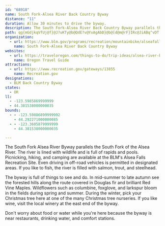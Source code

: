 ```yaml
---
id: "68918"
name: South Fork-Alsea River Back Country Byway
distance: "11"
duration: Allow 30 minutes to drive the byway.
description: The South Fork-Alsea River Back Country Byway parallels the river, which is always in sight. The byway provides ample turn-outs for viewing the timbered landscape and local wildlife.
path: qg{mGdjkqVfUj@f}@J?uKTy@b@QdE?v@YxAgAbD}@b@[d@m@rF}IRc@JiABq^vDT|E@`AY|CsDzCsBnCqApFiFhAy@hAQzKo@|DqAbDsCvGuGhEmDrAsDJ_AK_AyByCy@}A_@iCC}@NaCRkBh@cB^k@nAMhCf@xCX`Bz@xAPlCeAf@Ap@SxAyAd@Kd@a@|@yAjA_D`CaF~@oAnAHvAl@T@b@_@dB}C|@eDTsEBgDTsBvD{K~@sDX_C?uDN}BTa@nAwAfBUXFTVr@`Ax@~Ad@d@RL`@MR_@Je@_@{JDoNAsA]sAUc@_@MyDRy@KwFoCgCmB_CcAo@c@y@eAi@kAgAoDAwAMyB_AaB_@iABiAJ_@\YdFx@`@EbDsCtB_BlBaA|A]rCGj@e@\g@pAqER_A?m@Y_BoEoFwCyEe@mBI_COm@o@mAiAyEcAeCi@k@e@MkDSaAy@q@eBOmBA}A`@qIGqA_@aAmBmCUiBDu@Py@\q@bA{@x@]~AMXS^q@Hk@DwJNi@b@c@Xq@d@_BCe@u@gEUsBDyANeAZmAvGcOR}@?{@I_Au@sBIe@CSNm@f@q@bA?pBf@`DjAj@Ff@OXk@ZsAH_AdBsKp@mY?yCIy@iBsG?_BZaDlA{Dj@eA`HyHfAsBd@g@|CwBxFaBv@s@`@w@vAoH`@_Dv@yCbDuG|EqCrCoBxBcAr@}@Pq@jD{Ph@sBt@gBl@mJP_BAq@N{@xAuBrA}D^a@nAe@lBMdB?xAQ|@k@hC{BlCaEd@eAXgAd@uAvBiC~RiPbFkElAoAjJ_IlFsFdBaCbE_FjI{KdKiLd^w_@hCmE~@sCd@kCn@oHHmBBaDYmD_AsFY_DO_BHaD_@sDgBgDuBsC}AC}Ai@uBOqD{B{@DqAx@{@PYIe@m@IY@s@b@gAlCkA^k@HgBMe@?_@`@uANQh@KpA?b@SbA}AROz@Kh@DZR`AlBd@Xr@AxASr@Wn@e@dAsBDyAK{Au@qBi@gAOw@Cu@T_Ah@Sn@DbAZh@?d@a@R_AMq@PaEYqDxAoE^SZEl@X^p@Tx@x@lAl@Xt@?RWn@gBn@g@x@WRYVg@p@_Cp@k@`Cf@`@GRMlCwDdAaA`DLZKr@cBHi@^Yb@In@X^l@^Ln@W^y@RcAPk@Re@TSLm@DoBCaCFs@x@yFJaDEaDo@mG`@mFEsAYm@_@_@_@EeAPkClCa@Bi@UY_@O_@E{@d@oD^iEE_AsAaEo@qA_CeAwBsBi@[yAQ_@SY}@BcBCq@{@uDy@iC}AiBe@yBs@mAc@WkAS}@gAKi@?u@d@yF?aCi@yBiAaDe@wBwAgI[oHI_LO{@My@Uq@iCgFiAy@mAmBe@uKYmBuAeCiBaBcAk@oLsCmK{BqCe@_BEyB]{CSiABeDw@yBE{EyA_By@mEyAyCe@s@GqJLmAYk@a@s@cAkIoMoBoDuOe_@}@eBoAgBcFmFo@qAWaAGqAOeXFaq@AcXYgCe@eB_OcXc@mAYsBEuCd@aYAyb@
organization:
  - url: https://www.blm.gov/programs/recreation/mountainbike/alseafalls
    name: South Fork-Alsea River Back Country Byway
websites:
  - url: https://traveloregon.com/things-to-do/trip-ideas/alsea-river-backcountry-byway/
    name: Oregon Travel Guide
attractions:
  - url: https://www.recreation.gov/gateways/13855
    name: Recreation.gov
designations:
  - BLM Back Country Byway
states:
  - OR
ll:
  - -123.5985869999999
  - 44.381538000000035
bounds:
  - - -123.59886899999992
    - 44.292271000000085
  - - -123.3605879999999
    - 44.381538000000035

---
```


The South Fork Alsea River Byway parallels the South Fork of the Alsea River. The river is lined with wildlife and is full of rapids and pools. Picnicking, hiking, and camping are available at the BLM's Alsea Falls Recreation Site. Even driving in off-road vehicles is permitted in designated areas. If you like to fish, the river is filled with salmon, trout, and steelhead.

The byway is full of things to see and do. In mid-summer to late autumn see the forested hills along the route covered in Douglas fir and brilliant Red Vine Maples. Wildflowers such as columbine, foxglove, and larkspur bloom in the fields during spring and summer. During the winter, pick your Christmas tree here at one of the many Christmas tree nurseries. If you like wine, visit the local winery at the east end of the byway.

Don't worry about food or water while you're here because the byway is near restaurants, drinking water, and comfort stations.
